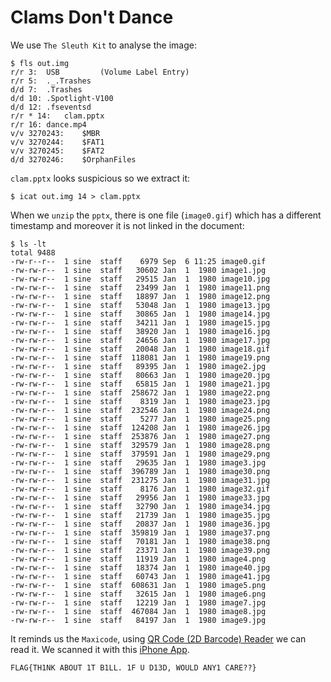 # Clams Don't Dance

We use `The Sleuth Kit` to analyse the image:

```
$ fls out.img
r/r 3:	USB         (Volume Label Entry)
r/r 5:	._.Trashes
d/d 7:	.Trashes
d/d 10:	.Spotlight-V100
d/d 12:	.fseventsd
r/r * 14:	clam.pptx
r/r 16:	dance.mp4
v/v 3270243:	$MBR
v/v 3270244:	$FAT1
v/v 3270245:	$FAT2
d/d 3270246:	$OrphanFiles
```

`clam.pptx` looks suspicious so we extract it:

```
$ icat out.img 14 > clam.pptx
```

When we `unzip` the `pptx`, there is one file (`image0.gif`) which has a different timestamp and moreover it is not linked in the document:

```
$ ls -lt
total 9488
-rw-r--r--  1 sine  staff    6979 Sep  6 11:25 image0.gif
-rw-rw-r--  1 sine  staff   30602 Jan  1  1980 image1.jpg
-rw-rw-r--  1 sine  staff   29515 Jan  1  1980 image10.jpg
-rw-rw-r--  1 sine  staff   23499 Jan  1  1980 image11.png
-rw-rw-r--  1 sine  staff   18897 Jan  1  1980 image12.png
-rw-rw-r--  1 sine  staff   53048 Jan  1  1980 image13.jpg
-rw-rw-r--  1 sine  staff   30865 Jan  1  1980 image14.jpg
-rw-rw-r--  1 sine  staff   34211 Jan  1  1980 image15.jpg
-rw-rw-r--  1 sine  staff   38920 Jan  1  1980 image16.jpg
-rw-rw-r--  1 sine  staff   24656 Jan  1  1980 image17.jpg
-rw-rw-r--  1 sine  staff   20048 Jan  1  1980 image18.gif
-rw-rw-r--  1 sine  staff  118081 Jan  1  1980 image19.png
-rw-rw-r--  1 sine  staff   89395 Jan  1  1980 image2.jpg
-rw-rw-r--  1 sine  staff   80663 Jan  1  1980 image20.jpg
-rw-rw-r--  1 sine  staff   65815 Jan  1  1980 image21.jpg
-rw-rw-r--  1 sine  staff  258672 Jan  1  1980 image22.png
-rw-rw-r--  1 sine  staff    8319 Jan  1  1980 image23.jpg
-rw-rw-r--  1 sine  staff  232546 Jan  1  1980 image24.png
-rw-rw-r--  1 sine  staff    5277 Jan  1  1980 image25.png
-rw-rw-r--  1 sine  staff  124208 Jan  1  1980 image26.jpg
-rw-rw-r--  1 sine  staff  253876 Jan  1  1980 image27.png
-rw-rw-r--  1 sine  staff  329579 Jan  1  1980 image28.png
-rw-rw-r--  1 sine  staff  379591 Jan  1  1980 image29.png
-rw-rw-r--  1 sine  staff   29635 Jan  1  1980 image3.jpg
-rw-rw-r--  1 sine  staff  396789 Jan  1  1980 image30.png
-rw-rw-r--  1 sine  staff  231275 Jan  1  1980 image31.jpg
-rw-rw-r--  1 sine  staff    8176 Jan  1  1980 image32.gif
-rw-rw-r--  1 sine  staff   29956 Jan  1  1980 image33.jpg
-rw-rw-r--  1 sine  staff   32790 Jan  1  1980 image34.jpg
-rw-rw-r--  1 sine  staff   21739 Jan  1  1980 image35.jpg
-rw-rw-r--  1 sine  staff   20837 Jan  1  1980 image36.jpg
-rw-rw-r--  1 sine  staff  359819 Jan  1  1980 image37.png
-rw-rw-r--  1 sine  staff   70181 Jan  1  1980 image38.png
-rw-rw-r--  1 sine  staff   23371 Jan  1  1980 image39.png
-rw-rw-r--  1 sine  staff   11919 Jan  1  1980 image4.png
-rw-rw-r--  1 sine  staff   18374 Jan  1  1980 image40.jpg
-rw-rw-r--  1 sine  staff   60743 Jan  1  1980 image41.jpg
-rw-rw-r--  1 sine  staff  608631 Jan  1  1980 image5.png
-rw-rw-r--  1 sine  staff   32615 Jan  1  1980 image6.png
-rw-rw-r--  1 sine  staff   12219 Jan  1  1980 image7.jpg
-rw-rw-r--  1 sine  staff  467084 Jan  1  1980 image8.jpg
-rw-rw-r--  1 sine  staff   84197 Jan  1  1980 image9.jpg
```

It reminds us the `Maxicode`, using [QR Code (2D Barcode) Reader](http://www.funcode-tech.com/Download_en.html) 
we can read it. We scanned it with this [iPhone App](https://itunes.apple.com/tw/app/logo-qr-barcode-scanner/id1142976425?mt=8).

```
FLAG{TH1NK ABOUT 1T B1LL. 1F U D13D, WOULD ANY1 CARE??}
```

